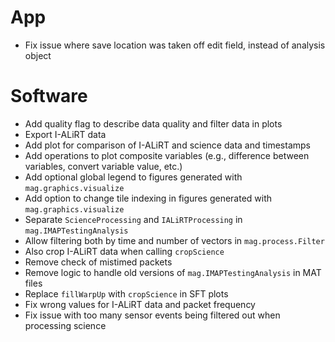 # App

- Fix issue where save location was taken off edit field, instead of analysis object

# Software

- Add quality flag to describe data quality and filter data in plots
- Export I-ALiRT data
- Add plot for comparison of I-ALiRT and science data and timestamps
- Add operations to plot composite variables (e.g., difference between variables, convert variable value, etc.)
- Add optional global legend to figures generated with `mag.graphics.visualize`
- Add option to change tile indexing in figures generated with `mag.graphics.visualize`
- Separate `ScienceProcessing` and `IALiRTProcessing` in `mag.IMAPTestingAnalysis`
- Allow filtering both by time and number of vectors in `mag.process.Filter`
- Also crop I-ALiRT data when calling `cropScience`
- Remove check of mistimed packets
- Remove logic to handle old versions of `mag.IMAPTestingAnalysis` in MAT files
- Replace `fillWarpUp` with `cropScience` in SFT plots
- Fix wrong values for I-ALiRT data and packet frequency
- Fix issue with too many sensor events being filtered out when processing science